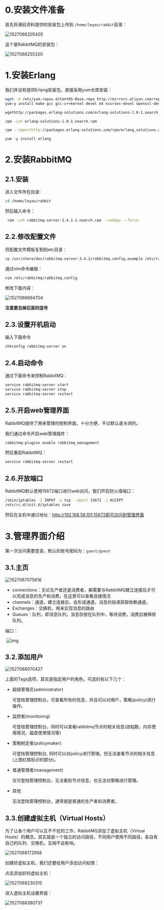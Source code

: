 # 0.安装文件准备

首先将课前资料提供的安装包上传到 `/home/leyou/rabbit`目录：

 ![1527066205405](assets/1527066205405.png)

这个是RabbitMQ的安装包：

  ![1527066255320](assets/1527066255320.png)



# 1.安装Erlang

我们并没有提供Erlang安装包，直接采用yum仓库安装：

```sh
wget -O /etc/yum.repos.d/CentOS-Base.repo http://mirrors.aliyun.com/repo/Centos-6.repo
yum-y install make gcc gcc-c++kernel-devel m4 ncurses-devel openssl-devel java-devel  unixODBC-devel;
```

```sh
wgethttp://packages.erlang-solutions.com/erlang-solutions-1.0-1.noarch.rpm

rpm -ivh erlang-solutions-1.0-1.noarch.rpm

rpm --importhttp://packages.erlang-solutions.com/rpm/erlang_solutions.asc
```

```
yum -y install erlang
```



# 2.安装RabbitMQ

## 2.1.安装

进入文件所在目录:

```sh
cd /home/leyou/rabbit
```

然后输入命令：

```sh
 rpm -ivh rabbitmq-server-3.4.1-1.noarch.rpm --nodeps --force
```

## 2.2.修改配置文件

将配置文件模板复制到etc目录：

```sh
cp /usr/share/doc/rabbitmq-server-3.4.1/rabbitmq.config.example /etc/rabbitmq/rabbitmq.config
```

通过vim命令编辑：

```sh
vim /etc/rabbitmq/rabbitmq.config
```

修改下面内容：

 ![1527066694704](assets/1527066694704.png)

**注意要去掉后面的逗号**



## 2.3.设置开机启动

输入下面命令

```sh
chkconfig rabbitmq-server on
```

## 2.4.启动命令

通过下面命令来控制RabbitMQ：

```sh
service rabbitmq-server start
service rabbitmq-server stop
service rabbitmq-server restart
```



## 2.5.开启web管理界面

RabbitMQ提供了用来管理的控制界面，十分方便，不过默认是关闭的。

我们通过命令开启web管理插件：

```sh
rabbitmq-plugins enable rabbitmq_management
```

然后重启RabbitMQ：

```sh
service rabbitmq-server restart
```



## 2.6.开放端口

RabbitMQ默认使用15672端口进行web访问，我们开启防火墙端口：

```sh
/sbin/iptables -I INPUT -p tcp --dport 15672 -j ACCEPT
/etc/rc.d/init.d/iptables save
```



然后在主机中通过地址：http://192.168.56.101:15672即可访问到管理界面



# 3.管理界面介绍

第一次访问需要登录，默认的账号密码为：`guest/guest`

## 3.1.主页

![1527067075616](assets/1527067075616.png)

- connections：无论生产者还是消费者，都需要与RabbitMQ建立连接后才可以完成消息的生产和消费，在这里可以查看连接情况
- channels：通道，建立连接后，会形成通道，消息的投递获取依赖通道。
- Exchanges：交换机，用来实现消息的路由
- Queues：队列，即消息队列，消息存放在队列中，等待消费，消费后被移除队列。

端口：

​     ![img](assets/clip_image001.png)

## 3.2.添加用户

![1527068070427](assets/1527068070427.png)

上面的Tags选项，其实是指定用户的角色，可选的有以下几个：

- 超级管理员(administrator)

  可登陆管理控制台，可查看所有的信息，并且可以对用户，策略(policy)进行操作。

- 监控者(monitoring)

  可登陆管理控制台，同时可以查看rabbitmq节点的相关信息(进程数，内存使用情况，磁盘使用情况等)

- 策略制定者(policymaker)

  可登陆管理控制台, 同时可以对policy进行管理。但无法查看节点的相关信息(上图红框标识的部分)。

- 普通管理者(management)

  仅可登陆管理控制台，无法看到节点信息，也无法对策略进行管理。

- 其他

  无法登陆管理控制台，通常就是普通的生产者和消费者。

## 3.3.创建虚拟主机（Virtual Hosts）

为了让各个用户可以互不干扰的工作，RabbitMQ添加了虚拟主机（Virtual Hosts）的概念。其实就是一个独立的访问路径，不同用户使用不同路径，各自有自己的队列、交换机，互相不会影响。

![1527068172958](assets/1527068172958.png)



创建好虚拟主机，我们还要给用户添加访问权限：

点击添加好的虚拟主机：

![1527068230315](assets/1527068230315.png)

进入虚拟主机设置界面：

 ![1527068380737](assets/1527068380737.png)

